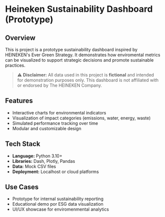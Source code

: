 # Heineken Sustainability Dashboard (Prototype)

## Overview
This is project is a prototype sustainability dashboard inspired by HEINEKEN's Ever Green Strategy. It demonstrates how enviromental metrics can be visualized to support strategic decisions and promote sustainable practices. 

> ⚠️ **Disclaimer:** All data used in this project is **fictional** and intended for demonstration purposes only. This dashboard is not affiliated with or endorsed by The HEINEKEN Company.

## Features
- Interactive charts for environmental indicators
- Visualization of impact categories (emissions, water, energy, waste)
- Simulated performance tracking over time
- Modular and customizable design

## Tech Stack
- **Language:** Python 3.10+
- **Libraries:** Dash, Plotly, Pandas
- **Data:** Mock CSV files
- **Deployment:** Localhost or cloud platforms

## Use Cases
- Prototype for internal sustainability reporting
- Educational demo por ESG data visualization
- UI/UX showcase for enviromenmental analytics
